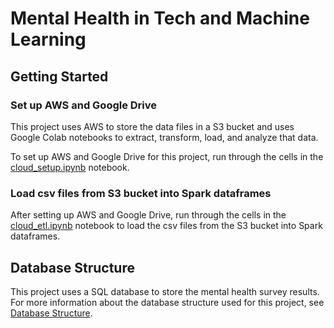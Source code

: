 # Mental Health in Tech and Machine Learning

## Getting Started

### Set up AWS and Google Drive

This project uses AWS to store the data files in a S3 bucket and uses Google Colab notebooks to extract, transform, load, and analyze that data.

To set up AWS and Google Drive for this project, run through the cells in the [cloud_setup.ipynb](./cloud_setup.ipynb) notebook.

### Load csv files from S3 bucket into Spark dataframes

After setting up AWS and Google Drive, run through the cells in the [cloud_etl.ipynb](./cloud_etl.ipynb) notebook to load the csv files from the S3 bucket into Spark dataframes.

## Database Structure

This project uses a SQL database to store the mental health survey results. For more information about the database structure used for this project, see [Database Structure](./docs/database.md).
